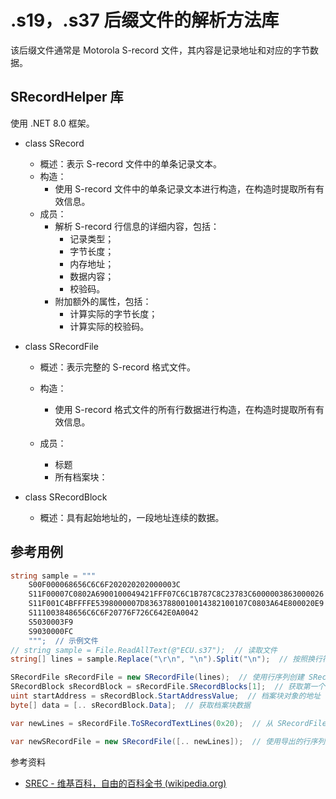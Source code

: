 # .s19，.s37 后缀文件的解析方法库

该后缀文件通常是 Motorola S-record 文件，其内容是记录地址和对应的字节数据。



## SRecordHelper 库

使用 .NET 8.0 框架。

- class SRecord
  - 概述：表示 S-record 文件中的单条记录文本。
  - 构造：
    - 使用 S-record 文件中的单条记录文本进行构造，在构造时提取所有有效信息。
  - 成员：
    - 解析 S-record 行信息的详细内容，包括：
      - 记录类型；
      - 字节长度；
      - 内存地址；
      - 数据内容；
      - 校验码。
    - 附加额外的属性，包括：
      - 计算实际的字节长度；
      - 计算实际的校验码。
- class SRecordFile
  - 概述：表示完整的 S-record 格式文件。
  - 构造：
    - 使用 S-record 格式文件的所有行数据进行构造，在构造时提取所有有效信息。

  - 成员：
    - 标题
    - 所有档案块：

- class SRecordBlock
  - 概述：具有起始地址的，一段地址连续的数据。




## 参考用例

```C#
string sample = """
    S00F000068656C6C6F202020202000003C
    S11F00007C0802A6900100049421FFF07C6C1B787C8C23783C6000003863000026
    S11F001C4BFFFFE5398000007D83637880010014382100107C0803A64E800020E9
    S111003848656C6C6F20776F726C642E0A0042
    S5030003F9
    S9030000FC
    """;  // 示例文件
// string sample = File.ReadAllText(@"ECU.s37");  // 读取文件
string[] lines = sample.Replace("\r\n", "\n").Split("\n");  // 按照换行符分割为行序列

SRecordFile sRecordFile = new SRecordFile(lines);  // 使用行序列创建 SRecordFile 对象（构造时会进行验证，验证不通过时会抛出异常）
SRecordBlock sRecordBlock = sRecordFile.SRecordBlocks[1];  // 获取第一个档案块对象
uint startAddress = sRecordBlock.StartAddressValue;  // 档案块对象的地址
byte[] data = [.. sRecordBlock.Data];  // 获取档案块数据

var newLines = sRecordFile.ToSRecordTextLines(0x20);  // 从 SRecordFile 对象导出行序列

var newSRecordFile = new SRecordFile([.. newLines]);  // 使用导出的行序列重新创建 SRecordFile 对象验证比对
```



参考资料

- [SREC - 维基百科，自由的百科全书 (wikipedia.org)](https://zh.wikipedia.org/wiki/SREC)

